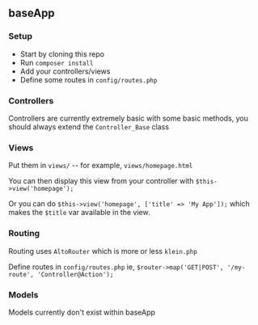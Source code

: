 ## baseApp

### Setup

 - Start by cloning this repo
 - Run `composer install`
 - Add  your controllers/views
 - Define some routes in `config/routes.php`

 ### Controllers

 Controllers are currently extremely basic with some basic methods, you should always extend the `Controller_Base` class

 ### Views

 Put them in `views/` -- for example, `views/homepage.html`
 
 You can then display this view from your controller with `$this->view('homepage');`

 Or you can do `$this->view('homepage', ['title' => 'My App']);` which makes the `$title` var available in the view.

 ### Routing

 Routing uses `AltoRouter` which is more or less `klein.php` 

 Define routes in `config/routes.php` ie, `$router->map('GET|POST', '/my-route', 'Controller@Action');`

 ### Models

 Models currently don't exist within baseApp
